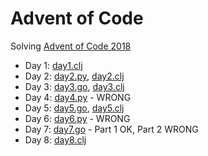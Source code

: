 # Advent of Code

Solving [Advent of Code 2018](http://adventofcode.com/2018)

* Day 1: [day1.clj](day1.clj)
* Day 2: [day2.py](day2.py), [day2.clj](day2.clj)
* Day 3: [day3.go](day3.go), [day3.clj](day3.clj)
* Day 4: [day4.py](day4.py) - WRONG
* Day 5: [day5.go](day5.go), [day5.clj](day5.clj)
* Day 6: [day6.py](day6.py) - WRONG
* Day 7: [day7.go](day7.go) - Part 1 OK, Part 2 WRONG
* Day 8: [day8.clj](day8.clj)
